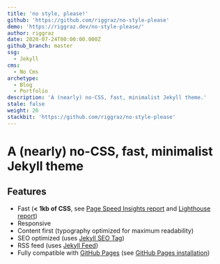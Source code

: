 ```yaml
---
title: 'no style, please!'
github: 'https://github.com/riggraz/no-style-please'
demo: 'https://riggraz.dev/no-style-please/'
author: riggraz
date: 2020-07-24T00:00:00.000Z
github_branch: master
ssg:
  - Jekyll
cms:
  - No Cms
archetype:
  - Blog
  - Portfolio
description: 'A (nearly) no-CSS, fast, minimalist Jekyll theme.'
stale: false
weight: 26
stackbit: 'https://github.com/riggraz/no-style-please'
---
```


# A (nearly) no-CSS, fast, minimalist Jekyll theme

## Features

* Fast (**< 1kb of CSS**, see [Page Speed Insights report](https://raw.githubusercontent.com/riggraz/no-style-please/master/_screenshots/page-speed-insights-report.png) and [Lighthouse report](https://raw.githubusercontent.com/riggraz/no-style-please/master/_screenshots/lighthouse-report.png))
* Responsive
* Content first (typography optimized for maximum readability)
* SEO optimized (uses [Jekyll SEO Tag](https://github.com/jekyll/jekyll-seo-tag))
* RSS feed (uses [Jekyll Feed](https://github.com/jekyll/jekyll-feed))
* Fully compatible with [GitHub Pages](https://pages.github.com/) (see [GitHub Pages installation](#github-pages-installation))
